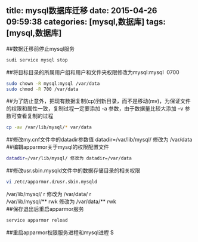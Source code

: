 title: mysql数据库迁移
date: 2015-04-26 09:59:38
categories: [mysql,数据库]
tags: [mysql,数据库] 
---

##数据迁移前停止mysql服务
```bash
sudi service mysql stop
```                                              
##将目标目录的所属用户组和用户和文件夹权限修改为mysql:mysql  0700
```bash
sudo chown -R mysql:mysql /var/data
sudo chmod -R 700 /var/data
```                                              
##为了防止意外，把现有数据复制(cp)到新目录，而不是移动(mv)，为保证文件的权限和属性一致，复制过程一定要添加 -a 参数，由于数据量比较大添加 –v 参数可查看复制的过程
```bash
cp -av /var/lib/mysql/* var/data
```                                                                                        
##修改my.cnf文件中的datadir参数值
datadir=/var/lib/mysql/ 修改为  /var/data                        
##编辑apparmor关于mysql的权限配置文件
```bash
datadir=/var/lib/mysql/ 修改为 datadir=/var/data
```                                             
##修改usr.sbin.mysqld文件中的数据存储目录的相关权限
```bash
vi /etc/apparmor.d/usr.sbin.mysqld
```
/var/lib/mysql/ r 修改为       	 /var/data/ r                         
/var/lib/mysql/** rwk 修改为    /var/data/** rwk                 
##保存退出后重启apparmor服务
```bash
service apparmor reload
```                                           
##重启apparmor权限服务进程和mysql进程
$                                             
